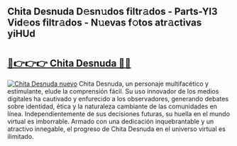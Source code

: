 ## Chita Desnuda D𝚎sn𝚞dos filtr𝚊dos - Parts-Yl3 Vid𝚎os filtr𝚊dos - N𝚞evas f𝚘tos atr𝚊ctivas yiHUd

# <h2><a href="http://mb5cubj.tromn.icu/?c=Chita+Desnuda">🔗👉👉👉 Chita Desnuda 🔗🔗</a></h2>

[![Chita Desnuda nuevo](https://i.imgur.com/pEAQMta.gif)](http://mb5cubj.tromn.icu/?c=Chita+Desnuda)
Chita Desnuda, un personaje multifacético y estimulante, elude la comprensión fácil. Su uso innovador de los medios digitales ha cautivado y enfurecido a los observadores, generando debates sobre identidad, ética y la naturaleza cambiante de las comunidades en línea. Independientemente de sus decisiones futuras, su huella en el mundo virtual es imborrable. Armado con una dedicación inquebrantable y un atractivo innegable, el progreso de Chita Desnuda en el universo virtual es ilimitado.

